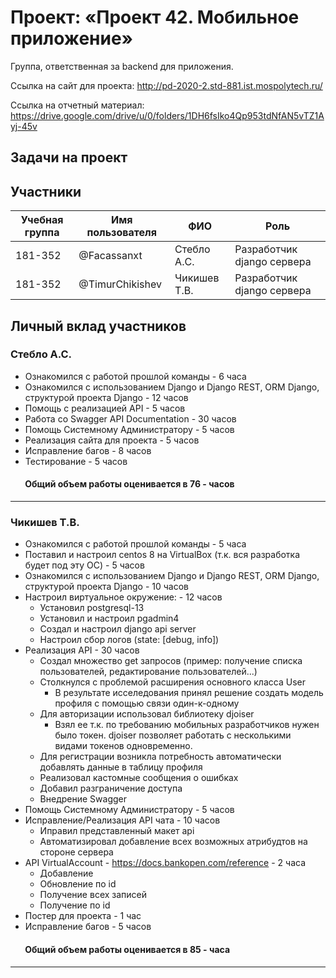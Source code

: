 # Проект: «Проект 42. Мобильное приложение»

Группа, ответственная за backend для приложения.

Ссылка на сайт для проекта: http://pd-2020-2.std-881.ist.mospolytech.ru/

Ссылка на отчетный материал: https://drive.google.com/drive/u/0/folders/1DH6fsIko4Qp953tdNfAN5vTZ1Ayj-45v

## Задачи на проект

## Участники

| Учебная группа | Имя пользователя | ФИО                      | Роль                       |
|----------------|------------------|--------------------------|----------------------------|
| 181-352        | @Facassanxt      | Стебло А.С.              | Разработчик django сервера |
| 181-352        | @TimurChikishev  | Чикишев Т.В.             | Разработчик django сервера |

## Личный вклад участников

### Стебло А.С. 
- Ознакомился с работой прошлой команды - 6 часа
- Ознакомился с использованием Django и Django REST, ORM Django, структурой проекта  Django - 12 часов
- Помощь с реализацией API - 5 часов
- Работа со Swagger API Documentation - 30 часов
- Помощь Системному Администратору - 5 часов
- Реализация сайта для проекта - 5 часов
- Исправление багов - 8 часов
- Тестирование - 5 часов
####        Общий объем работы оценивается в 76 - часов
------------------------------
### Чикишев Т.В.
- Ознакомился с работой прошлой команды - 5 часа
- Поставил и настроил centos 8 на VirtualBox (т.к. вся разработка будет под эту ОС) - 5 часов
- Ознакомился с использованием Django и Django REST, ORM Django, структурой проекта  Django - 10 часов
- Настроил виртуальное окружение: - 12 часов
  - Установил postgresql-13 
  - Установил и настроил pgadmin4
  - Создал и настроил django api server
  - Настроил сбор логов (state: [debug, info])
- Реализация API - 30 часов
  - Создал множество get запросов (пример: получение списка пользователей, редактирование пользователей...)
  - Столкнулся с проблемой расширения основного класса User 
    - В результате исселедования принял решение создать модель профиля с помощью связи один-к-одному
  - Для авторизации использовал библиотеку djoiser
    - Взял ее т.к. по требованию мобильных разработчиков нужен было токен.
      djoiser позволяет работать с несколькими видами токенов одновременно.
  - Для регистрации возникла потребность автоматически добавлять данные в таблицу профиля
  - Реализовал кастомные сообщения о ошибках
  - Добавил разграничение доступа
  - Внедрение Swagger
- Помощь Системному Администратору - 5 часов
- Исправление/Реализация API чата - 10 часов
  - Иправил представленный макет api
  - Автоматизировал добавление всех возможных атрибудтов на стороне сервера
- API VirtualAccount - https://docs.bankopen.com/reference - 2 часа
  - Добавление 
  - Обновление по id
  - Получение всех записей
  - Получение по id
- Постер для проекта - 1 час
- Исправление багов - 5 часов
####        Общий объем работы оценивается в 85 - часа 
------------------------------
